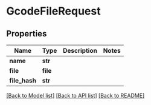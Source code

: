# GcodeFileRequest

## Properties
Name | Type | Description | Notes
------------ | ------------- | ------------- | -------------
**name** | **str** |  | 
**file** | **file** |  | 
**file_hash** | **str** |  | 

[[Back to Model list]](../README.md#documentation-for-models) [[Back to API list]](../README.md#documentation-for-api-endpoints) [[Back to README]](../README.md)


